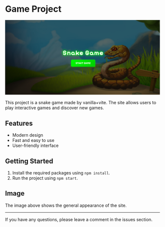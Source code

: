 # Game Project

![Game Preview](public/readme.png)

This project is a snake game made by vanilla+vite. The site allows users to play interactive games and discover new games.

## Features

- Modern design
- Fast and easy to use
- User-friendly interface

## Getting Started

1. Install the required packages using `npm install`.
2. Run the project using `npm start`.

## Image

The image above shows the general appearance of the site.

---

If you have any questions, please leave a comment in the issues section.
